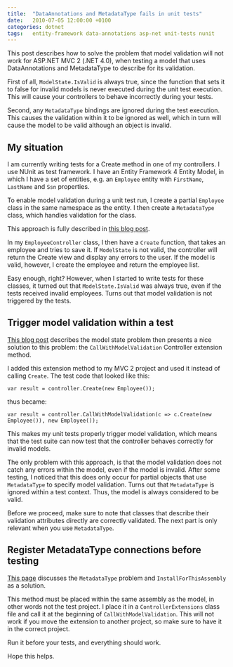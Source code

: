 ```yaml
---
title:	"DataAnnotations and MetadataType fails in unit tests"
date:	2010-07-05 12:00:00 +0100
categories: dotnet
tags: 	entity-framework data-annotations asp-net unit-tests nunit
---
```



This post describes how to solve the problem that model validation will not work
for ASP.NET MVC 2 (.NET 4.0), when testing a model that uses DataAnnotations and
MetadataType to describe for its validation.

First of all, `ModelState.IsValid` is always true, since the function that sets
it to false for invalid models is never executed during the unit test execution.
This will cause your controllers to behave incorrectly during your tests.

Second, any `MetadataType` bindings are ignored during the test execution. This
causes the validation within it to be ignored as well, which in turn will cause
the model to be valid although an object is invalid.


## My situation

I am currently writing tests for a Create method in one of my controllers. I use
NUnit as test framework. I have an Entity Framework 4 Entity Model, in which
I have a set of entities, e.g. an `Employee` entity with `FirstName`, `LastName`
and `Ssn` properties.

To enable model validation during a unit test run, I create a partial `Employee`
class in the same namespace as the entity. I then create a `MetadataType` class,
which handles validation for the class.

This approach is fully described in [this blog post](http://weblogs.asp.net/scottgu/archive/2010/01/15/asp-net-mvc-2-model-validation.aspx).

In my `EmployeeController` class, I then have a `Create` function, that takes an
employee and tries to save it. If `ModelState` is not valid, the controller will
return the Create view and display any errors to the user. If the model is valid,
however, I create the employee and return the employee list. 

Easy enough, right? However, when I started to write tests for these classes, it
turned out that `ModelState.IsValid` was always true, even if the tests received
invalid employees. Turns out that model validation is not triggered by the tests.


## Trigger model validation within a test

[This blog post](http://blog.overridethis.com/blog/post/2010/04/22/MVC2-Model-Validation-and-Testing-Scenarios.aspx)
describes the model state problem then presents a nice solution to this problem:
the `CallWithModelValidation` Controller extension method.

I added this extension method to my MVC 2 project and used it instead of calling
`Create`. The test code that looked like this:

	var result = controller.Create(new Employee());

thus became:
	
	var result = controller.CallWithModelValidation(c => c.Create(new Employee()), new Employee());


This makes my unit tests properly trigger model validation, which means that the
test suite can now test that the controller behaves correctly for invalid models.

The only problem with this approach, is that the model validation does not catch
any errors within the model, even if the model is invalid. After some testing, I
noticed that this does only occur for partial objects that use `MetadataType` to
specify model validation. Turns out that `MetadataType` is ignored within a test
context. Thus, the model is always considered to be valid.

Before we proceed, make sure to note that classes that describe their validation
attributes directly are correctly validated. The next part is only relevant when
you use `MetadataType`.


## Register MetadataType connections before testing

[This page](http://stackoverflow.com/questions/2657358/net-4-rtm-metadatatype-attribute-ignored-when-using-validator)
discusses the `MetadataType` problem and `InstallForThisAssembly` as a solution.

This method must be placed within the same assembly as the model, in other words
not the test project. I place it in a `ControllerExtensions` class file and call
it at the beginning of `CallWithModelValidation`. This will not work if you move
the extension to another project, so make sure to have it in the correct project.

Run it before your tests, and everything should work.

Hope this helps.

